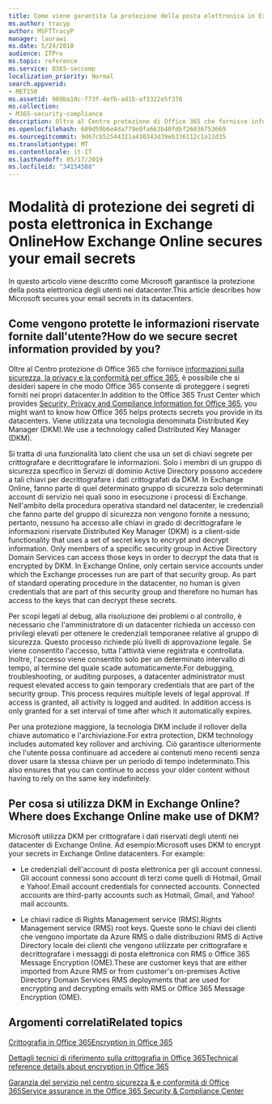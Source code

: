 ```yaml
---
title: Come viene garantita la protezione della posta elettronica in Exchange Online
ms.author: tracyp
author: MSFTTracyP
manager: laurawi
ms.date: 5/24/2018
audience: ITPro
ms.topic: reference
ms.service: O365-seccomp
localization_priority: Normal
search.appverid:
- MET150
ms.assetid: 989ba10c-f73f-4efb-ad1b-af3322e5f376
ms.collection:
- M365-security-compliance
description: Oltre al Centro protezione di Office 365 che fornisce informazioni sulla sicurezza, la privacy e la conformità per Office 365, è possibile che si desideri sapere in che modo Office 365 consente di proteggere i segreti forniti nei propri datacenter. Viene utilizzata una tecnologia denominata Distributed Key Manager (DKM).
ms.openlocfilehash: 609d59b6e4da779e0fa663b40fdbf26036753669
ms.sourcegitcommit: 9d67cb52544321a430343d39eb336112c1a11d35
ms.translationtype: MT
ms.contentlocale: it-IT
ms.lasthandoff: 05/17/2019
ms.locfileid: "34154588"
---
```

# <a name="how-exchange-online-secures-your-email-secrets"></a><span data-ttu-id="38266-104">Modalità di protezione dei segreti di posta elettronica in Exchange Online</span><span class="sxs-lookup"><span data-stu-id="38266-104">How Exchange Online secures your email secrets</span></span>

<span data-ttu-id="38266-105">In questo articolo viene descritto come Microsoft garantisce la protezione della posta elettronica degli utenti nei datacenter.</span><span class="sxs-lookup"><span data-stu-id="38266-105">This article describes how Microsoft secures your email secrets in its datacenters.</span></span>
  
## <a name="how-do-we-secure-secret-information-provided-by-you"></a><span data-ttu-id="38266-106">Come vengono protette le informazioni riservate fornite dall'utente?</span><span class="sxs-lookup"><span data-stu-id="38266-106">How do we secure secret information provided by you?</span></span>

<span data-ttu-id="38266-107">Oltre al Centro protezione di Office 365 che fornisce [informazioni sulla sicurezza, la privacy e la conformità per office 365](https://go.microsoft.com/fwlink/?linkid=874644), è possibile che si desideri sapere in che modo Office 365 consente di proteggere i segreti forniti nei propri datacenter.</span><span class="sxs-lookup"><span data-stu-id="38266-107">In addition to the Office 365 Trust Center which provides [Security, Privacy and Compliance Information for Office 365](https://go.microsoft.com/fwlink/?linkid=874644), you might want to know how Office 365 helps protects secrets you provide in its datacenters.</span></span> <span data-ttu-id="38266-108">Viene utilizzata una tecnologia denominata Distributed Key Manager (DKM).</span><span class="sxs-lookup"><span data-stu-id="38266-108">We use a technology called Distributed Key Manager (DKM).</span></span>
  
<span data-ttu-id="38266-p103">Si tratta di una funzionalità lato client che usa un set di chiavi segrete per crittografare e decrittografare le informazioni. Solo i membri di un gruppo di sicurezza specifico in Servizi di dominio Active Directory possono accedere a tali chiavi per decrittografare i dati crittografati da DKM. In Exchange Online, fanno parte di quel determinato gruppo di sicurezza solo determinati account di servizio nei quali sono in esecuzione i processi di Exchange. Nell'ambito della procedura operativa standard nel datacenter, le credenziali che fanno parte del gruppo di sicurezza non vengono fornite a nessuno; pertanto, nessuno ha accesso alle chiavi in grado di decrittografare le informazioni riservate.</span><span class="sxs-lookup"><span data-stu-id="38266-p103">Distributed Key Manager (DKM) is a client-side functionality that uses a set of secret keys to encrypt and decrypt information. Only members of a specific security group in Active Directory Domain Services can access those keys in order to decrypt the data that is encrypted by DKM. In Exchange Online, only certain service accounts under which the Exchange processes run are part of that security group. As part of standard operating procedure in the datacenter, no human is given credentials that are part of this security group and therefore no human has access to the keys that can decrypt these secrets.</span></span>
  
<span data-ttu-id="38266-p104">Per scopi legati al debug, alla risoluzione dei problemi o al controllo, è necessario che l'amministratore di un datacenter richieda un accesso con privilegi elevati per ottenere le credenziali temporanee relative al gruppo di sicurezza. Questo processo richiede più livelli di approvazione legale. Se viene consentito l'accesso, tutta l'attività viene registrata e controllata. Inoltre, l'accesso viene consentito solo per un determinato intervallo di tempo, al termine del quale scade automaticamente.</span><span class="sxs-lookup"><span data-stu-id="38266-p104">For debugging, troubleshooting, or auditing purposes, a datacenter administrator must request elevated access to gain temporary credentials that are part of the security group. This process requires multiple levels of legal approval. If access is granted, all activity is logged and audited. In addition access is only granted for a set interval of time after which it automatically expires.</span></span>
  
<span data-ttu-id="38266-117">Per una protezione maggiore, la tecnologia DKM include il rollover della chiave automatico e l'archiviazione.</span><span class="sxs-lookup"><span data-stu-id="38266-117">For extra protection, DKM technology includes automated key rollover and archiving.</span></span> <span data-ttu-id="38266-118">Ciò garantisce ulteriormente che l'utente possa continuare ad accedere ai contenuti meno recenti senza dover usare la stessa chiave per un periodo di tempo indeterminato.</span><span class="sxs-lookup"><span data-stu-id="38266-118">This also ensures that you can continue to access your older content without having to rely on the same key indefinitely.</span></span>
  
## <a name="where-does-exchange-online-make-use-of-dkm"></a><span data-ttu-id="38266-119">Per cosa si utilizza DKM in Exchange Online?</span><span class="sxs-lookup"><span data-stu-id="38266-119">Where does Exchange Online make use of DKM?</span></span>

<span data-ttu-id="38266-p106">Microsoft utilizza DKM per crittografare i dati riservati degli utenti nei datacenter di Exchange Online. Ad esempio:</span><span class="sxs-lookup"><span data-stu-id="38266-p106">Microsoft uses DKM to encrypt your secrets in Exchange Online datacenters. For example:</span></span>
  
- <span data-ttu-id="38266-p107">Le credenziali dell'account di posta elettronica per gli account connessi. Gli account connessi sono account di terzi come quelli di Hotmail, Gmail e Yahoo!.</span><span class="sxs-lookup"><span data-stu-id="38266-p107">Email account credentials for connected accounts. Connected accounts are third-party accounts such as Hotmail, Gmail, and Yahoo! mail accounts.</span></span>
    
- <span data-ttu-id="38266-125">Le chiavi radice di Rights Management service (RMS).</span><span class="sxs-lookup"><span data-stu-id="38266-125">Rights Management service (RMS) root keys.</span></span> <span data-ttu-id="38266-126">Queste sono le chiavi dei clienti che vengono importate da Azure RMS o dalle distribuzioni RMS di Active Directory locale dei clienti che vengono utilizzate per crittografare e decrittografare i messaggi di posta elettronica con RMS o Office 365 Message Encryption (OME).</span><span class="sxs-lookup"><span data-stu-id="38266-126">These are customer keys that are either imported from Azure RMS or from customer's on-premises Active Directory Domain Services RMS deployments that are used for encrypting and decrypting emails with RMS or Office 365 Message Encryption (OME).</span></span>
    
## <a name="related-topics"></a><span data-ttu-id="38266-127">Argomenti correlati</span><span class="sxs-lookup"><span data-stu-id="38266-127">Related topics</span></span>

[<span data-ttu-id="38266-128">Crittografia in Office 365</span><span class="sxs-lookup"><span data-stu-id="38266-128">Encryption in Office 365</span></span>](encryption.md)
  
[<span data-ttu-id="38266-129">Dettagli tecnici di riferimento sulla crittografia in Office 365</span><span class="sxs-lookup"><span data-stu-id="38266-129">Technical reference details about encryption in Office 365</span></span>](technical-reference-details-about-encryption.md)
  
[<span data-ttu-id="38266-130">Garanzia del servizio nel centro sicurezza &amp; e conformità di Office 365</span><span class="sxs-lookup"><span data-stu-id="38266-130">Service assurance in the Office 365 Security &amp; Compliance Center</span></span>](https://go.microsoft.com/fwlink/?linkid=874645)
  

